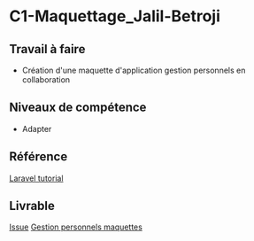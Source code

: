 # C1-Maquettage_Jalil-Betroji

## Travail à faire

- Création d'une maquette d'application gestion personnels en collaboration

## Niveaux de compétence

- Adapter

## Référence

[Laravel tutorial](https://grafikart.fr/formations/laravel)

## Livrable

[Issue](https://github.com/solicoders/arbre-competence/issues/159)
[Gestion personnels maquettes](https://github.com/solicoders/gestion-personnels/tree/develop-2/maquettes)
